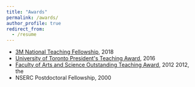 ```yaml
---
title: "Awards"
permalink: /awards/
author_profile: true
redirect_from:
  - /resume
---
```


* [3M National Teaching Fellowship](https://www.stlhe.ca/awards/3m-national-teaching-fellowships/2018-3m-national-teaching-fellows/#A_Gibbs), 2018
* [University of Toronto President's Teaching Award](http://www.provost.utoronto.ca/awards/presidentaward/AlisonGibbs.htm), 2016
* [Faculty of Arts and Science Outstanding Teaching Award](http://www.artsci.utoronto.ca/main/newsitems/winners-outstanding-teaching-awards), 2012 2012, the 
* NSERC Postdoctoral Fellowship, 2000

